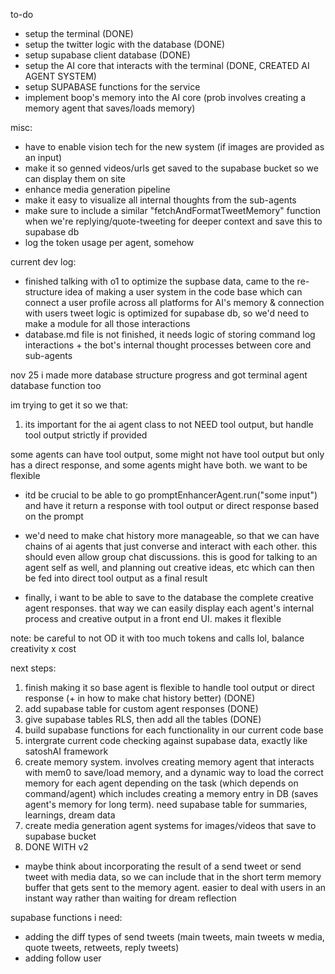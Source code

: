 to-do
- setup the terminal (DONE)
- setup the twitter logic with the database (DONE)
- setup supabase client database (DONE)
- setup the AI core that interacts with the terminal (DONE, CREATED AI AGENT SYSTEM)
- setup SUPABASE functions for the service
- implement boop's memory into the AI core (prob involves creating a memory agent that saves/loads memory)

misc:
- have to enable vision tech for the new system (if images are provided as an input)
- make it so genned videos/urls get saved to the supabase bucket so we can display them on site
- enhance media generation pipeline
- make it easy to visualize all internal thoughts from the sub-agents
- make sure to include a similar "fetchAndFormatTweetMemory" function when we're replying/quote-tweeting for deeper context and save this to supabase db
- log the token usage per agent, somehow

current dev log:
- finished talking with o1 to optimize the supbase data, came to the re-structure idea of making a user system in the code base which can connect a user profile across all platforms for AI's memory & connection with users
tweet logic is optimized for supabase db, so we'd need to make a module for all those interactions
- database.md file is not finished, it needs logic of storing command log interactions + the bot's internal thought processes between core and sub-agents

nov 25
i made more database structure progress and got terminal agent database function too

im trying to get it so we that:
1. its important for the ai agent class to not NEED tool output, but handle tool output strictly if provided

some agents can have tool output, some might not have tool output but only has a direct response, and some agents might have both. we want to be flexible

- itd be crucial to be able to go promptEnhancerAgent.run("some input") and have it return a response with tool output or direct response based on the prompt

- we'd need to make chat history more manageable, so that we can have chains of ai agents that just converse and interact with each other. this should even allow group chat discussions. this is good for talking to an agent self as well, and planning out creative ideas, etc which can then be fed into direct tool output as a final result

- finally, i want to be able to save to the database the complete creative agent responses. that way we can easily display each agent's internal process and creative output in a front end UI. makes it flexible

note: be careful to not OD it with too much tokens and calls lol, balance creativity x cost

next steps:
1. finish making it so base agent is flexible to handle tool output or direct response (+ in how to make chat history better) (DONE)
2. add supabase table for custom agent responses (DONE)
3. give supabase tables RLS, then add all the tables (DONE)
4. build supabase functions for each functionality in our current code base
5. intergrate current code checking against supabase data, exactly like satoshAI framework
6. create memory system. involves creating memory agent that interacts with mem0 to save/load memory, and a dynamic way to load the correct memory for each agent depending on the task (which depends on command/agent) which includes creating a memory entry in DB (saves agent's memory for long term). need supabase table for summaries, learnings, dream data
8. create media generation agent systems for images/videos that save to supabase bucket
9. DONE WITH v2

- maybe think about incorporating the result of a send tweet or send tweet with media data, so we can include that in the short term memory buffer that gets sent to the memory agent. easier to deal with users in an instant way rather than waiting for dream reflection

supabase functions i need:
- adding the diff types of send tweets (main tweets, main tweets w media, quote tweets, retweets, reply tweets)
- adding follow user